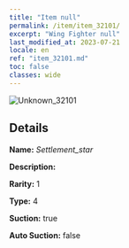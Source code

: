 ```yaml
---
title: "Item null"
permalink: /item/item_32101/
excerpt: "Wing Fighter null"
last_modified_at: 2023-07-21
locale: en
ref: "item_32101.md"
toc: false
classes: wide
---
```



 ![Unknown_32101](/images/item/Settlement_star_p.png)



## Details

 **Name:** *Settlement_star* 

 **Description:** 

 **Rarity:** 1 

 **Type:** 4 

 **Suction:** true 

 **Auto Suction:** false 


